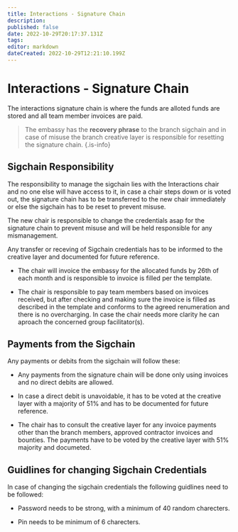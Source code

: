 ```yaml
---
title: Interactions - Signature Chain
description: 
published: false
date: 2022-10-29T20:17:37.131Z
tags: 
editor: markdown
dateCreated: 2022-10-29T12:21:10.199Z
---
```


# Interactions - Signature Chain
The interactions signature chain is where the funds are alloted funds are stored and all team member invoices are paid.

> The embassy has the **recovery phrase** to the branch sigchain and in case of misuse the branch creative layer is responsible for resetting the signature chain.
{.is-info}

## Sigchain Responsibility

The responsibility to manage the sigchain lies with the Interactions chair and no one else will have access to it, in case a chair steps down or is voted out, the signature chain has to be transferred to the new chair immediately or else the sigchain has to be reset to prevent misuse.

The new chair is responsible to change the credentials asap for the signature chain to prevent misuse and will be held responsible for any mismanagement. 

Any transfer or receving of Sigchain credentials has to be informed to the creative layer and documented for future reference.

- The chair will invoice the embassy for the allocated funds by 26th of each month and is responsible to invoice is filled per the template. 

- The chair is responsible to pay team members based on invoices received, but after checking and making sure the invoice is filled as described in the template and conforms to the agreed renumeration and there is no overcharging. In case the chair needs more clarity he can aproach the concerned group facilitator(s).


## Payments from the Sigchain

Any payments or debits from the sigchain will follow these:

- Any payments from the signature chain will be done only using invoices and no direct debits are allowed. 

- In case a direct debit is unavoidable, it has to be voted at the creative layer with a majority of 51% and has to be documented for future reference.

- The chair has to consult the creative layer for any invoice payments other than the branch members, approved contractor invoices and bounties. The payments have to be voted by the creative layer with 51% majority and documeted.

## Guidlines for changing Sigchain Credentials

In case of changing the sigchain credentials the following guidlines need to be followed:

- Password needs to be strong, with a minimum of 40 random charecters.

- Pin needs to be minimum of 6 charecters.